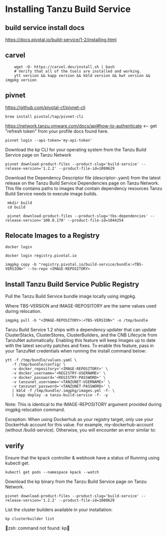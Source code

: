 # Installing Tanzu Build Service

 ## build service install docs

https://docs.pivotal.io/build-service/1-2/installing.html

 ## carvel

```
    wget -O- https://carvel.dev/install.sh | bash
    # Verify that all of the tools are installed and working.
    ytt version && kapp version && kbld version && kwt version && imgpkg version
 ``` 

 ## pivnet
 
 https://github.com/pivotal-cf/pivnet-cli
 
```
brew install pivotal/tap/pivnet-cli
```

https://network.tanzu.vmware.com/docs/api#how-to-authenticate <-- get "refresh token" from your profile docs found here.

``` 
pivnet login --api-token='my-api-token'
```

Download the kp CLI for your operating system from the Tanzu Build Service page on Tanzu Network

```
pivnet download-product-files --product-slug='build-service' --release-version='1.2.2' --product-file-id=1000629
```


Download the Dependency Descriptor file (descriptor-<version>.yaml) from the latest release on the Tanzu Build Service Dependencies page on Tanzu Network. This file contains paths to images that contain dependency resources Tanzu Build Service needs to execute image builds.
 
```
 mkdir build
 cd build
 
 pivnet download-product-files --product-slug='tbs-dependencies' --release-version='100.0.170' --product-file-id=1044254
 ```

 ## Relocate Images to a Registry
 
 
 ```
 docker login
 ```
 
 ```
 docker login registry.pivotal.io
 ```
 
 ```
 imgpkg copy -b "registry.pivotal.io/build-service/bundle:<TBS-VERSION>" --to-repo <IMAGE-REPOSITORY>
 ```
  
  ## Install Tanzu Build Service Public Registry
 
 Pull the Tanzu Build Service bundle image locally using imgpkg.
 
 Where TBS-VERSION and IMAGE-REPOSITORY are the same values used during relocation.
 
 ```
 imgpkg pull -b "<IMAGE-REPOSITORY>:<TBS-VERSION>" -o /tmp/bundle
 ```
 
Tanzu Build Service 1.2 ships with a dependency updater that can update ClusterStacks, ClusterStores, ClusterBuilders, and the CNB Lifecycle from TanzuNet automatically. Enabling this feature will keep Images up to date with the latest security patches and fixes. To enable this feature, pass in your TanzuNet credentials when running the install command below:
 
 ```
 ytt -f /tmp/bundle/values.yaml \
    -f /tmp/bundle/config/ \
    -v docker_repository='<IMAGE-REPOSITORY>' \
    -v docker_username='<REGISTRY-USERNAME>' \
    -v docker_password='<REGISTRY-PASSWORD>' \
    -v tanzunet_username='<TANZUNET-USERNAME>' \
    -v tanzunet_password='<TANZUNET-PASSWORD>' \
    | kbld -f /tmp/bundle/.imgpkg/images.yml -f- \
    | kapp deploy -a tanzu-build-service -f- -y
 ```
 Note: This is identical to the IMAGE-REPOSITORY argument provided during imgpkg relocation command. 
 
 
Exception: When using Dockerhub as your registry target, only use your DockerHub account for this value. For example, my-dockerhub-account (without /build-service). Otherwise, you will encounter an error similar to:
 
 
 
 ## verify
 
 Ensure that the kpack controller & webhook have a status of Running using kubectl get.
 
 ```
 kubectl get pods --namespace kpack --watch
 ```
 
 
 
 Download the kp binary from the Tanzu Build Service page on Tanzu Network.
 
 ```
 pivnet download-product-files --product-slug='build-service' --release-version='1.2.2' --product-file-id=1000629
 ```
 
 List the cluster builders available in your installation:
 
 ```
 kp clusterbuilder list
 ```

🚨zsh: command not found: kp🚨

 
 
 
 
 
